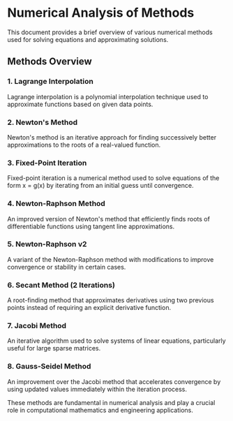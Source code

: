 # Numerical Analysis of Methods

This document provides a brief overview of various numerical methods used for solving equations and approximating solutions.

## Methods Overview

### 1. Lagrange Interpolation
Lagrange interpolation is a polynomial interpolation technique used to approximate functions based on given data points.

### 2. Newton's Method
Newton's method is an iterative approach for finding successively better approximations to the roots of a real-valued function.

### 3. Fixed-Point Iteration
Fixed-point iteration is a numerical method used to solve equations of the form x = g(x) by iterating from an initial guess until convergence.

### 4. Newton-Raphson Method
An improved version of Newton's method that efficiently finds roots of differentiable functions using tangent line approximations.

### 5. Newton-Raphson v2
A variant of the Newton-Raphson method with modifications to improve convergence or stability in certain cases.

### 6. Secant Method (2 Iterations)
A root-finding method that approximates derivatives using two previous points instead of requiring an explicit derivative function.

### 7. Jacobi Method
An iterative algorithm used to solve systems of linear equations, particularly useful for large sparse matrices.

### 8. Gauss-Seidel Method
An improvement over the Jacobi method that accelerates convergence by using updated values immediately within the iteration process.

These methods are fundamental in numerical analysis and play a crucial role in computational mathematics and engineering applications.

